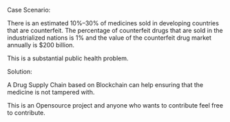 Case Scenario:

There is an estimated 10%–30% of medicines sold in developing countries that are counterfeit. The percentage of counterfeit drugs that are sold in the industrialized nations is 1% and the value of the counterfeit drug market annually is $200 billion.

This is a substantial public health problem.

Solution:

A Drug Supply Chain based on Blockchain can help ensuring that the medicine is not tampered with.

This is an Opensource project and anyone who wants to contribute feel free to contribute.




